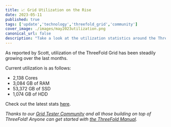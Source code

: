 ```yaml
---
title: 📈 Grid Utilization on the Rise
date: 2023-05-11
published: true
tags: ['update','technology','threefold_grid','community']
cover_image: ./images/may2023utilization.png
canonical_url: false
description: "Take a look at the utilization statistics around the ThreeFold Grid!"
---
```


As reported by Scott, utilization of the ThreeFold Grid has been steadily growing over the last months.

Current utilization is as follows:

- 2,138 Cores
- 3,084 GB of RAM
- 53,372 GB of SSD 
- 1,074 GB of HDD

Check out the latest stats [here](https://forum.threefold.io/t/grid-stats-new-nodes-utilization-overview/3291/54?u=gosam).

*Thanks to our [Grid Tester Community](https://bit.ly/threefoldtesting) and all those building on top of ThreeFold! Anyone can get started with [the ThreeFold Manual](https://manual.grid.tf/).*